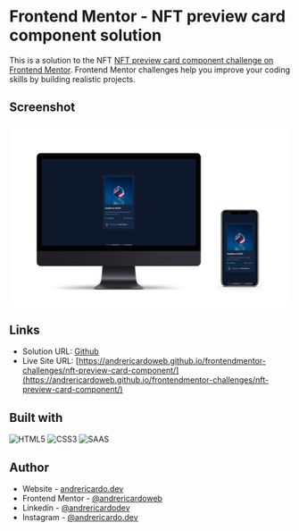 # Frontend Mentor - NFT preview card component solution

This is a solution to the NFT [NFT preview card component challenge on Frontend Mentor](https://www.frontendmentor.io/solutions/nft-preview-card-component-using-sass-6nErO4hS9T). Frontend Mentor challenges help you improve your coding skills by building realistic projects. 


## Screenshot

![Screenshot Mockup](./screenshot.png)


## Links

- Solution URL: [Github](https://github.com/andrericardoweb/frontendmentor-challenges/tree/main/nft-preview-card-component)
- Live Site URL: [https://andrericardoweb.github.io/frontendmentor-challenges/nft-preview-card-component/](https://andrericardoweb.github.io/frontendmentor-challenges/nft-preview-card-component/)


## Built with
![HTML5](https://img.shields.io/badge/html5-%23E34F26.svg?style=for-the-badge&logo=html5&logoColor=white) ![CSS3](https://img.shields.io/badge/css3-%231572B6.svg?style=for-the-badge&logo=css3&logoColor=white) ![SAAS](https://img.shields.io/badge/Sass-CC6699?style=for-the-badge&logo=sass&logoColor=white) 


## Author

- Website - [andrericardo.dev](https://www.andrericardo.dev)
- Frontend Mentor - [@andrericardoweb](https://www.frontendmentor.io/profile/andrericardoweb)
- Linkedin - [@andrericardodev](https://www.linkedin.com/in/andrericardodev/)
- Instagram - [@andrericardo.dev](https://www.instagram.com/andrericardo.dev/)


